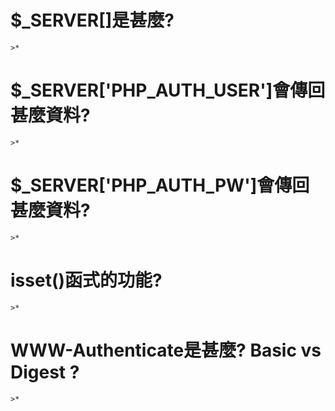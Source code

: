 # $_SERVER[]是甚麼?
```
>*
```
# $_SERVER['PHP_AUTH_USER']會傳回甚麼資料?
```
>*
```
# $_SERVER['PHP_AUTH_PW']會傳回甚麼資料?
```
>*
```
# isset()函式的功能?
```
>*
```
# WWW-Authenticate是甚麼? Basic vs Digest ?
```
>*
```
